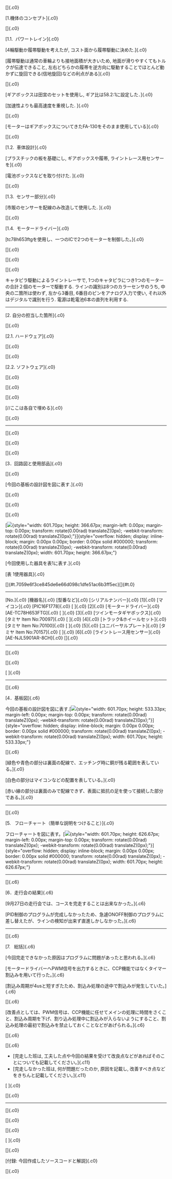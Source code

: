 <div>

[]{.c0}

</div>

[1.機体のコンセプト]{.c0}

[]{.c0}

[1.1.  パワートレイン]{.c0}

[4輪駆動か履帯駆動を考えたが, コスト面から履帯駆動に決めた.]{.c0}

[履帯駆動は通常の車輪よりも接地面積が大きいため,
地面が滑りやすくてもトルクが伝達できること,
左右どちらかの履帯を逆方向に駆動することでほとんど動かずに旋回できる(信地旋回)などの利点がある]{.c0}

[]{.c0}

[ギアボックスは田宮のセットを使用し, ギア比は58.2:1に設定した．]{.c0}

[加速性よりも最高速度を重視した. ]{.c0}

[]{.c0}

[モーターはギアボックスについてきたFA-130をそのまま使用している]{.c0}

[]{.c0}

[1.2.  車体設計]{.c0}

[プラスチックの板を基礎にし, ギアボックスや履帯,
ライントレース用センサーを]{.c0}

[電池ボックスなどを取り付けた. ]{.c0}

[]{.c0}

[1.3.  センサー部分]{.c0}

[市販のセンサーを配線のみ改造して使用した. ]{.c0}

[]{.c0}

[1.4.  モータードライバー]{.c0}

[tc78h653ftgを使用し、一つのICで2つのモーターを制御した。]{.c0}

[]{.c0}

[]{.c0}

[]{.c0}

キャタピラ駆動によるライントレーサで,
1つのキャタピラにつき1つのモーターの合計２個のモーターで駆動する.
ラインの識別は8つのカラーセンサのうち, 中央の二箇所は使わず,
左から3番目, 6番目のピンをアナログ入力で使い,
それ以外はデジタルで識別を行う. 電源は乾電池6本の直列を利用する.

------------------------------------------------------------------------

[2. 自分の担当した箇所]{.c0}

[]{.c0}

[2.1. ハードウェア]{.c0}

[]{.c0}

[]{.c0}

[2.2. ソフトウェア]{.c0}

[]{.c0}

[]{.c0}

[]{.c0}

[//ここは各自で埋める]{.c0}

[]{.c0}

------------------------------------------------------------------------

[]{.c0}

[]{.c0}

[]{.c0}

[3．回路図と使用部品]{.c0}

[]{.c0}

[今回の基板の設計図を図に表す.]{.c0}

[]{.c0}

[]{.c0}

[]{.c0}

[![](images/image2.png){style="width: 601.70px; height: 366.67px; margin-left: 0.00px; margin-top: 0.00px; transform: rotate(0.00rad) translateZ(0px); -webkit-transform: rotate(0.00rad) translateZ(0px);"}]{style="overflow: hidden; display: inline-block; margin: 0.00px 0.00px; border: 0.00px solid #000000; transform: rotate(0.00rad) translateZ(0px); -webkit-transform: rotate(0.00rad) translateZ(0px); width: 601.70px; height: 366.67px;"}

[今回使用した器具を表1に表す.]{.c0}

[表 1使用器具]{.c0}

[]{#t.7059e6f3ce845de6e66d098c1dfe51ac6b3ff5ec}[]{#t.0}

  ------------ --------------------------------- ----------------------------- -------------------------
  [No.]{.c0}   [機器名]{.c0}                     [型番など]{.c0}               [シリアルナンバー]{.c0}
  [1]{.c0}     [マイコン]{.c0}                   [PIC16F1778]{.c0}             [ ]{.c0}
  [2]{.c0}     [モータードライバー]{.c0}         [AE-TC78H653FTG]{.c0}         [ ]{.c0}
  [3]{.c0}     [ツインモータギヤボックス]{.c0}   [タミヤ Item No:70097]{.c0}   [ ]{.c0}
  [4]{.c0}     [トラック&ホイールセット]{.c0}    [タミヤ Item No:70100]{.c0}   [ ]{.c0}
  [5]{.c0}     [ユニバーサルプレート]{.c0}       [タミヤ Item No:70157]{.c0}   [ ]{.c0}
  [6]{.c0}     [ライントレース用センサー]{.c0}   [AE-NJL5901AR-8CH]{.c0}       []{.c0}
  ------------ --------------------------------- ----------------------------- -------------------------

[]{.c0}

[]{.c0}

[ ]{.c0}

------------------------------------------------------------------------

[]{.c6}

[4．基板図]{.c6}

今回の基板の設計図を図に表す.[![](images/image3.png){style="width: 601.70px; height: 533.33px; margin-left: 0.00px; margin-top: 0.00px; transform: rotate(0.00rad) translateZ(0px); -webkit-transform: rotate(0.00rad) translateZ(0px);"}]{style="overflow: hidden; display: inline-block; margin: 0.00px 0.00px; border: 0.00px solid #000000; transform: rotate(0.00rad) translateZ(0px); -webkit-transform: rotate(0.00rad) translateZ(0px); width: 601.70px; height: 533.33px;"}

[]{.c6}

[緑色や青色の部分は裏面の配線で、エッチング時に銅が残る範囲を表している。]{.c0}

[白色の部分はマイコンなどの配置を表している。]{.c0}

[赤い線の部分は裏面のみで配線できず、表面に抵抗の足を使って接続した部分である。]{.c0}

------------------------------------------------------------------------

[]{.c0}

[5.   フローチャート（簡単な説明をつけること）]{.c0}

フローチャートを図に表す。[![](images/image1.png){style="width: 601.70px; height: 626.67px; margin-left: 0.00px; margin-top: 0.00px; transform: rotate(0.00rad) translateZ(0px); -webkit-transform: rotate(0.00rad) translateZ(0px);"}]{style="overflow: hidden; display: inline-block; margin: 0.00px 0.00px; border: 0.00px solid #000000; transform: rotate(0.00rad) translateZ(0px); -webkit-transform: rotate(0.00rad) translateZ(0px); width: 601.70px; height: 626.67px;"}

------------------------------------------------------------------------

[]{.c6}

[6．走行会の結果]{.c6}

[9月27日の走行会では、コースを完走することは出来なかった。]{.c6}

[PID制御のプログラムが完成しなかったため、急遽ONOFF制御のプログラムに差し替えたが、ラインの検知が出来ず直進しかしなかった。]{.c6}

------------------------------------------------------------------------

[]{.c6}

[7.   総括]{.c6}

[今回完走できなかった原因はプログラムに問題があったと思われる。]{.c6}

[モータードライバーへPWM信号を出力するときに、CCP機能ではなくタイマー割込みを用いて行った。]{.c6}

[割込み周期が4usと短すぎたため、割込み処理の途中で割込みが発生していた。]{.c6}

[]{.c6}

[改善点としては、PWM信号は、CCP機能に任せてメインの処理に時間をさくこと、割込み周期を下げ、割り込み処理中に割込みが入らないようにすること、割込み処理の最初で割込みを禁止しておくことなどがあげられる。]{.c6}

[]{.c6}

[]{.c6}

-   [完走した班は,
    工夫した点や今回の結果を受けて改良点などがあればそのことについても記載してください。]{.c11}
-   [完走しなかった班は, 何が問題だったのか, 原因を記載し,
    改善すべき点などをきちんと記載してください。]{.c11}

[ ]{.c0}

[]{.c0}

------------------------------------------------------------------------

[]{.c0}

[]{.c0}

[]{.c0}

[ ]{.c0}

[]{.c0}

[付録: 今回作成したソースコードと解説]{.c0}

[]{.c0}
